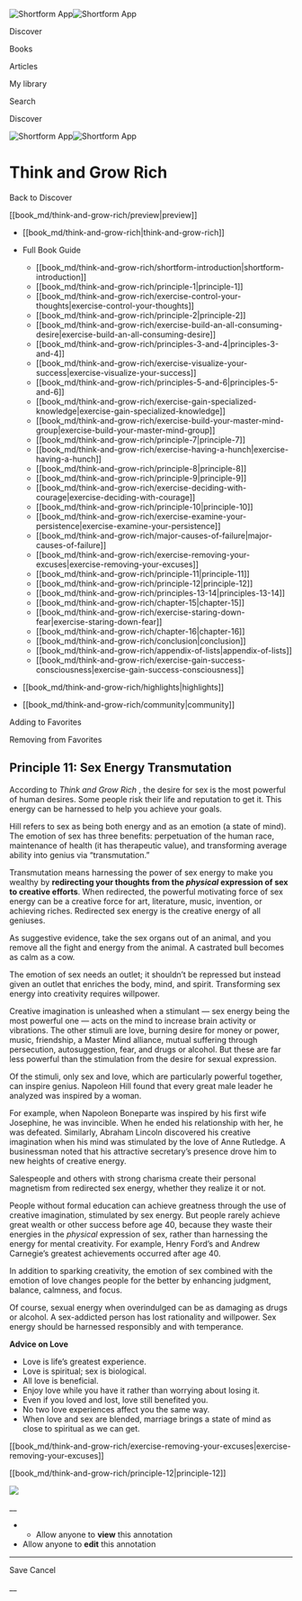 ![Shortform App](/img/logo.36a2399e.svg)![Shortform App](/img/logo-dark.70c1b072.svg)

Discover

Books

Articles

My library

Search

Discover

![Shortform App](/img/logo.36a2399e.svg)![Shortform App](/img/logo-dark.70c1b072.svg)

# Think and Grow Rich

Back to Discover

[[book_md/think-and-grow-rich/preview|preview]]

  * [[book_md/think-and-grow-rich|think-and-grow-rich]]
  * Full Book Guide

    * [[book_md/think-and-grow-rich/shortform-introduction|shortform-introduction]]
    * [[book_md/think-and-grow-rich/principle-1|principle-1]]
    * [[book_md/think-and-grow-rich/exercise-control-your-thoughts|exercise-control-your-thoughts]]
    * [[book_md/think-and-grow-rich/principle-2|principle-2]]
    * [[book_md/think-and-grow-rich/exercise-build-an-all-consuming-desire|exercise-build-an-all-consuming-desire]]
    * [[book_md/think-and-grow-rich/principles-3-and-4|principles-3-and-4]]
    * [[book_md/think-and-grow-rich/exercise-visualize-your-success|exercise-visualize-your-success]]
    * [[book_md/think-and-grow-rich/principles-5-and-6|principles-5-and-6]]
    * [[book_md/think-and-grow-rich/exercise-gain-specialized-knowledge|exercise-gain-specialized-knowledge]]
    * [[book_md/think-and-grow-rich/exercise-build-your-master-mind-group|exercise-build-your-master-mind-group]]
    * [[book_md/think-and-grow-rich/principle-7|principle-7]]
    * [[book_md/think-and-grow-rich/exercise-having-a-hunch|exercise-having-a-hunch]]
    * [[book_md/think-and-grow-rich/principle-8|principle-8]]
    * [[book_md/think-and-grow-rich/principle-9|principle-9]]
    * [[book_md/think-and-grow-rich/exercise-deciding-with-courage|exercise-deciding-with-courage]]
    * [[book_md/think-and-grow-rich/principle-10|principle-10]]
    * [[book_md/think-and-grow-rich/exercise-examine-your-persistence|exercise-examine-your-persistence]]
    * [[book_md/think-and-grow-rich/major-causes-of-failure|major-causes-of-failure]]
    * [[book_md/think-and-grow-rich/exercise-removing-your-excuses|exercise-removing-your-excuses]]
    * [[book_md/think-and-grow-rich/principle-11|principle-11]]
    * [[book_md/think-and-grow-rich/principle-12|principle-12]]
    * [[book_md/think-and-grow-rich/principles-13-14|principles-13-14]]
    * [[book_md/think-and-grow-rich/chapter-15|chapter-15]]
    * [[book_md/think-and-grow-rich/exercise-staring-down-fear|exercise-staring-down-fear]]
    * [[book_md/think-and-grow-rich/chapter-16|chapter-16]]
    * [[book_md/think-and-grow-rich/conclusion|conclusion]]
    * [[book_md/think-and-grow-rich/appendix-of-lists|appendix-of-lists]]
    * [[book_md/think-and-grow-rich/exercise-gain-success-consciousness|exercise-gain-success-consciousness]]
  * [[book_md/think-and-grow-rich/highlights|highlights]]
  * [[book_md/think-and-grow-rich/community|community]]



Adding to Favorites 

Removing from Favorites 

## Principle 11: Sex Energy Transmutation

According to _Think and Grow Rich_ , the desire for sex is the most powerful of human desires. Some people risk their life and reputation to get it. This energy can be harnessed to help you achieve your goals.

Hill refers to sex as being both energy and as an emotion (a state of mind). The emotion of sex has three benefits: perpetuation of the human race, maintenance of health (it has therapeutic value), and transforming average ability into genius via “transmutation.”

Transmutation means harnessing the power of sex energy to make you wealthy by **redirecting your thoughts from the _physical_ expression of sex to creative efforts**. When redirected, the powerful motivating force of sex energy can be a creative force for art, literature, music, invention, or achieving riches. Redirected sex energy is the creative energy of all geniuses.

As suggestive evidence, take the sex organs out of an animal, and you remove all the fight and energy from the animal. A castrated bull becomes as calm as a cow.

The emotion of sex needs an outlet; it shouldn’t be repressed but instead given an outlet that enriches the body, mind, and spirit. Transforming sex energy into creativity requires willpower.

Creative imagination is unleashed when a stimulant — sex energy being the most powerful one — acts on the mind to increase brain activity or vibrations. The other stimuli are love, burning desire for money or power, music, friendship, a Master Mind alliance, mutual suffering through persecution, autosuggestion, fear, and drugs or alcohol. But these are far less powerful than the stimulation from the desire for sexual expression.

Of the stimuli, only sex and love, which are particularly powerful together, can inspire genius. Napoleon Hill found that every great male leader he analyzed was inspired by a woman.

For example, when Napoleon Boneparte was inspired by his first wife Josephine, he was invincible. When he ended his relationship with her, he was defeated. Similarly, Abraham Lincoln discovered his creative imagination when his mind was stimulated by the love of Anne Rutledge. A businessman noted that his attractive secretary’s presence drove him to new heights of creative energy.

Salespeople and others with strong charisma create their personal magnetism from redirected sex energy, whether they realize it or not.

People without formal education can achieve greatness through the use of creative imagination, stimulated by sex energy. But people rarely achieve great wealth or other success before age 40, because they waste their energies in the _physical_ expression of sex, rather than harnessing the energy for mental creativity. For example, Henry Ford’s and Andrew Carnegie’s greatest achievements occurred after age 40.

In addition to sparking creativity, the emotion of sex combined with the emotion of love changes people for the better by enhancing judgment, balance, calmness, and focus.

Of course, sexual energy when overindulged can be as damaging as drugs or alcohol. A sex-addicted person has lost rationality and willpower. Sex energy should be harnessed responsibly and with temperance.

**Advice on Love**

  * Love is life’s greatest experience.
  * Love is spiritual; sex is biological.
  * All love is beneficial.
  * Enjoy love while you have it rather than worrying about losing it.
  * Even if you loved and lost, love still benefited you.
  * No two love experiences affect you the same way.
  * When love and sex are blended, marriage brings a state of mind as close to spiritual as we can get.



[[book_md/think-and-grow-rich/exercise-removing-your-excuses|exercise-removing-your-excuses]]

[[book_md/think-and-grow-rich/principle-12|principle-12]]

![](https://bat.bing.com/action/0?ti=56018282&Ver=2&mid=17127e8d-9768-46eb-9a0f-21007f68a9b9&sid=48a964a0642711eeb2d9b36fc717f5e2&vid=48a9a1e0642711eebeaf23361361f0d4&vids=0&msclkid=N&pi=0&lg=en-US&sw=800&sh=600&sc=24&nwd=1&tl=Shortform%20%7C%20Book&p=https%3A%2F%2Fwww.shortform.com%2Fapp%2Fbook%2Fthink-and-grow-rich%2Fprinciple-11&r=&lt=1037&evt=pageLoad&sv=1&rn=898460)

__

  *   * Allow anyone to **view** this annotation
  * Allow anyone to **edit** this annotation



* * *

Save Cancel

__



